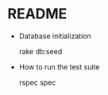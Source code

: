 # README

* Database initialization

    rake db:seed

* How to run the test suite

    rspec spec


